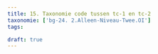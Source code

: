 ```yaml
---
title: 15. Taxonomie code tussen tc-1 en tc-2
taxonomie: ['bg-24. 2.Alleen-Niveau-Twee.OI']
tags:

draft: true 
---
```

